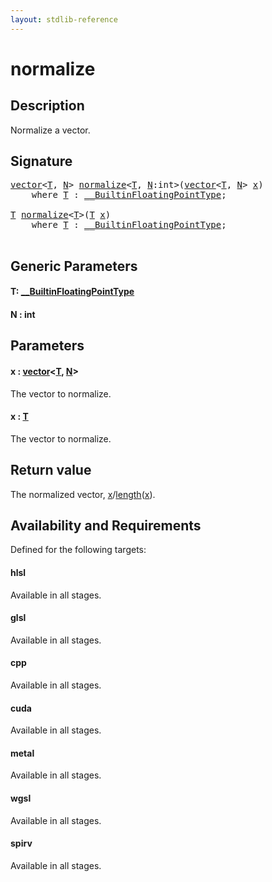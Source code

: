 ```yaml
---
layout: stdlib-reference
---
```


# normalize

## Description

Normalize a vector.



## Signature 

<pre>
<a href="../types/vector/index" class="code_type">vector</a>&lt;<a href="normalize#typeparam-T" class="code_type">T</a>, <a href="normalize#decl-N" class="code_var">N</a>&gt; <a href="normalize">normalize</a>&lt;<a href="normalize#typeparam-T" class="code_type">T</a>, <a href="normalize#decl-N" class="code_var">N</a>:<span class="code_keyword">int</span>&gt;(<a href="../types/vector/index" class="code_type">vector</a>&lt;<a href="normalize#typeparam-T" class="code_type">T</a>, <a href="normalize#decl-N" class="code_var">N</a>&gt; <a href="normalize#decl-x" class="code_param">x</a>)
    <span class='code_keyword'>where</span> <a href="normalize#typeparam-T" class="code_type">T</a> : <a href="../interfaces/0_builtinfloatingpointtype-029hm/index" class="code_type">__BuiltinFloatingPointType</a>;

<a href="normalize#typeparam-T" class="code_type">T</a> <a href="normalize">normalize</a>&lt;<a href="normalize#typeparam-T" class="code_type">T</a>&gt;(<a href="normalize#typeparam-T" class="code_type">T</a> <a href="normalize#decl-x" class="code_param">x</a>)
    <span class='code_keyword'>where</span> <a href="normalize#typeparam-T" class="code_type">T</a> : <a href="../interfaces/0_builtinfloatingpointtype-029hm/index" class="code_type">__BuiltinFloatingPointType</a>;

</pre>

## Generic Parameters

####  <a id="typeparam-T"></a>T: [\_\_BuiltinFloatingPointType](../interfaces/0_builtinfloatingpointtype-029hm/index)
####  <a id="decl-N"></a>N  : int

## Parameters

####  <a id="decl-x"></a>x  : [vector](../types/vector/index)\<[T](../types/vector/index#typeparam-T), [N](../types/vector/index#decl-N)\>
The vector to normalize.

####  <a id="decl-x"></a>x  : [T](normalize#typeparam-T)
The vector to normalize.


## Return value
The normalized vector, <span class='code'><a href="normalize#decl-x" class="code_param">x</a></span>/<span class='code'><a href="">length</a>(<a href="#decl-x" class="code_param">x</a>)</span>.


## Availability and Requirements

Defined for the following targets:

#### hlsl
Available in all stages.

#### glsl
Available in all stages.

#### cpp
Available in all stages.

#### cuda
Available in all stages.

#### metal
Available in all stages.

#### wgsl
Available in all stages.

#### spirv
Available in all stages.



